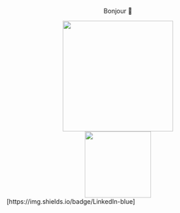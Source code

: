 <p align="center"> Bonjour 👋 </p>
<div id="header" align="center">
  <img src="https://media.giphy.com/media/paTz7UZbPfTZFRYnnB/giphy.gif" width="250"/>
</div>
<div id="body" align="center">
  <img src="(https://img.shields.io/badge/LinkedIn-blue?logo=linkedin&logoColor=white)" width="150"/>
</div>
[https://img.shields.io/badge/LinkedIn-blue]
